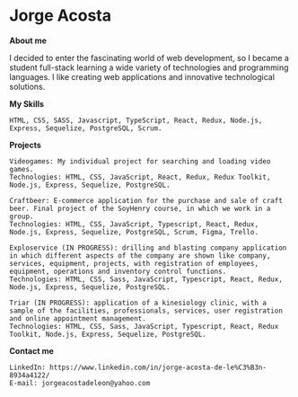 # **Jorge Acosta**

**About me**

I decided to enter the fascinating world of web development, so I became a student
full-stack learning a wide variety of technologies and programming languages.
I like creating web applications and innovative technological solutions.


**My Skills**

    HTML, CSS, SASS, Javascript, TypeScript, React, Redux, Node.js, Express, Sequelize, PostgreSQL, Scrum.


**Projects**

    Videogames: My individual project for searching and loading video games. 
    Technologies: HTML, CSS, JavaScript, React, Redux, Redux Toolkit, Node.js, Express, Sequelize, PostgreSQL.

    Craftbeer: E-commerce application for the purchase and sale of craft beer. Final project of the SoyHenry course, in which we work in a group.
    Technologies: HTML, CSS, JavaScript, Typescript, React, Redux, Node.js, Express, Sequelize, PostgreSQL, Scrum, Figma, Trello.

    Exploservice (IN PROGRESS): drilling and blasting company application in which different aspects of the company are shown like company, services, equipment, projects, with registration of employees, equipment, operations and inventory control functions.
    Technologies: HTML, CSS, Sass, JavaScript, Typescript, React, Redux, Node.js, Express, Sequelize, PostgreSQL.

    Triar (IN PROGRESS): application of a kinesiology clinic, with a sample of the facilities, professionals, services, user registration and online appointment management.
    Technologies: HTML, CSS, Sass, JavaScript, Typescript, React, Redux Toolkit, Node.js, Express, Sequelize, PostgreSQL.

**Contact me**

    LinkedIn: https://www.linkedin.com/in/jorge-acosta-de-le%C3%B3n-8934a4122/
    E-mail: jorgeacostadeleon@yahoo.com
